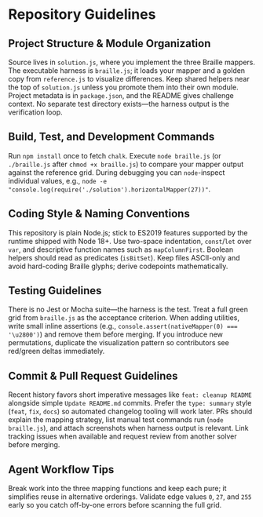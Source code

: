# Repository Guidelines

## Project Structure & Module Organization
Source lives in `solution.js`, where you implement the three Braille mappers. The executable harness is `braille.js`; it loads your mapper and a golden copy from `reference.js` to visualize differences. Keep shared helpers near the top of `solution.js` unless you promote them into their own module. Project metadata is in `package.json`, and the README gives challenge context. No separate test directory exists—the harness output is the verification loop.

## Build, Test, and Development Commands
Run `npm install` once to fetch `chalk`. Execute `node braille.js` (or `./braille.js` after `chmod +x braille.js`) to compare your mapper output against the reference grid. During debugging you can `node`-inspect individual values, e.g., `node -e "console.log(require('./solution').horizontalMapper(27))"`.

## Coding Style & Naming Conventions
This repository is plain Node.js; stick to ES2019 features supported by the runtime shipped with Node 18+. Use two-space indentation, `const`/`let` over `var`, and descriptive function names such as `mapColumnFirst`. Boolean helpers should read as predicates (`isBitSet`). Keep files ASCII-only and avoid hard-coding Braille glyphs; derive codepoints mathematically.

## Testing Guidelines
There is no Jest or Mocha suite—the harness is the test. Treat a full green grid from `braille.js` as the acceptance criterion. When adding utilities, write small inline assertions (e.g., `console.assert(nativeMapper(0) === '\u2800')`) and remove them before merging. If you introduce new permutations, duplicate the visualization pattern so contributors see red/green deltas immediately.

## Commit & Pull Request Guidelines
Recent history favors short imperative messages like `feat: cleanup README` alongside simple `Update README.md` commits. Prefer the `type: summary` style (`feat`, `fix`, `docs`) so automated changelog tooling will work later. PRs should explain the mapping strategy, list manual test commands run (`node braille.js`), and attach screenshots when harness output is relevant. Link tracking issues when available and request review from another solver before merging.

## Agent Workflow Tips
Break work into the three mapping functions and keep each pure; it simplifies reuse in alternative orderings. Validate edge values `0`, `27`, and `255` early so you catch off-by-one errors before scanning the full grid.
